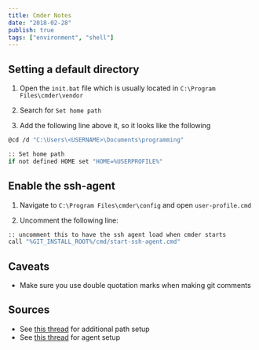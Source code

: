```yaml
---
title: Cmder Notes
date: "2018-02-28"
publish: true
tags: ["environment", "shell"]
---
```


## Setting a default directory

1. Open the `init.bat` file which is usually located in `C:\Program Files\cmder\vendor`

2. Search for `Set home path`

3. Add the following line above it, so it looks like the following

```bash
@cd /d "C:\Users\<USERNAME>\Documents\programming"

:: Set home path
if not defined HOME set "HOME=%USERPROFILE%"
```

## Enable the ssh-agent

1. Navigate to `C:\Program Files\cmder\config` and open `user-profile.cmd`

2. Uncomment the following line:

```bash
:: uncomment this to have the ssh agent load when cmder starts
call "%GIT_INSTALL_ROOT%/cmd/start-ssh-agent.cmd"
```

## Caveats

- Make sure you use double quotation marks when making git comments

## Sources

- See [this thread](https://github.com/cmderdev/cmder/issues/91) for additional path setup
- See [this thread](https://github.com/cmderdev/cmder/issues/193) for agent setup